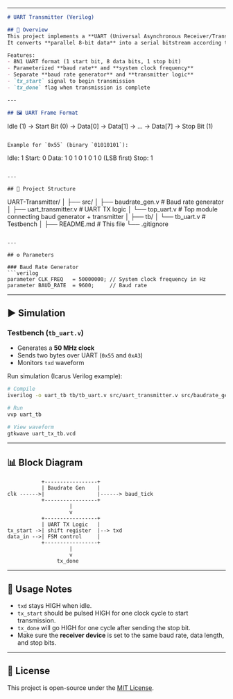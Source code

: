 
---

```markdown
# UART Transmitter (Verilog)

## 📌 Overview
This project implements a **UART (Universal Asynchronous Receiver/Transmitter) Transmitter** in Verilog.  
It converts **parallel 8-bit data** into a serial bitstream according to standard UART protocol.

Features:
- 8N1 UART format (1 start bit, 8 data bits, 1 stop bit)
- Parameterized **baud rate** and **system clock frequency**
- Separate **baud rate generator** and **transmitter logic**
- `tx_start` signal to begin transmission
- `tx_done` flag when transmission is complete

---

## 🖼 UART Frame Format

```

Idle (1) → Start Bit (0) → Data\[0] → Data\[1] → ... → Data\[7] → Stop Bit (1)

```

Example for `0x55` (binary `01010101`):

```

Idle: 1
Start: 0
Data: 1 0 1 0 1 0 1 0  (LSB first)
Stop:  1

```

---

## 📂 Project Structure

```

UART-Transmitter/
│
├── src/
│   ├── baudrate\_gen.v        # Baud rate generator
│   ├── uart\_transmitter.v    # UART TX logic
│   └── top\_uart.v            # Top module connecting baud generator + transmitter
│
├── tb/
│   └── tb\_uart.v             # Testbench
│
├── README.md                 # This file
└── .gitignore

````

---

## ⚙️ Parameters

### Baud Rate Generator
```verilog
parameter CLK_FREQ   = 50000000; // System clock frequency in Hz
parameter BAUD_RATE  = 9600;     // Baud rate
````

---

## ▶️ Simulation

### Testbench (`tb_uart.v`)

* Generates a **50 MHz clock**
* Sends two bytes over UART (`0x55` and `0xA3`)
* Monitors `txd` waveform

Run simulation (Icarus Verilog example):

```bash
# Compile
iverilog -o uart_tb tb/tb_uart.v src/uart_transmitter.v src/baudrate_gen.v src/top_uart.v

# Run
vvp uart_tb

# View waveform
gtkwave uart_tx_tb.vcd
```

---

## 📊 Block Diagram

```
           +-----------------+
           | Baudrate Gen    |
clk ------>|                 |------> baud_tick
           +-----------------+
                    |
                    v
           +-----------------+
           | UART TX Logic   |
tx_start ->| shift register  |--> txd
data_in -->| FSM control     |
           +-----------------+
                    |
                    v
                tx_done
```

---

## 📝 Usage Notes

* `txd` stays HIGH when idle.
* `tx_start` should be pulsed HIGH for one clock cycle to start transmission.
* `tx_done` will go HIGH for one cycle after sending the stop bit.
* Make sure the **receiver device** is set to the same baud rate, data length, and stop bits.

---

## 📜 License

This project is open-source under the [MIT License](LICENSE).

```


